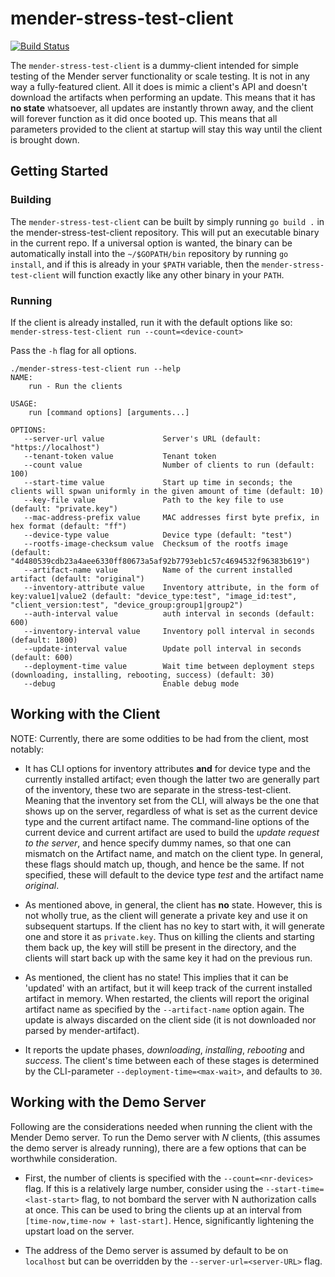 # mender-stress-test-client

[![Build Status](https://gitlab.com/Northern.tech/Mender/mender-stress-test-client/badges/master/pipeline.svg)](https://gitlab.com/Northern.tech/Mender/mender-stress-test-client/pipelines)

The `mender-stress-test-client` is a dummy-client intended for simple testing of
the Mender server functionality or scale testing. It is not in any way a
fully-featured client. All it does is mimic a client's API and doesn't download the
artifacts when performing an update. This means that it has **no state** whatsoever,
all updates are instantly thrown away, and the client will forever function as it
did once booted up. This means that all parameters provided to the client at startup
will stay this way until the client is brought down.

## Getting Started

### Building

The `mender-stress-test-client` can be built by simply running `go build .` in
the mender-stress-test-client repository. This will put an executable binary in
the current repo. If a universal option is wanted, the binary can be automatically
install into the `~/$GOPATH/bin` repository by running `go install`, and if this
is already in your `$PATH` variable, then the `mender-stress-test-client` will
function exactly like any other binary in your `PATH`.

### Running

If the client is already installed, run it with the default options like so:
`mender-stress-test-client run --count=<device-count>`

Pass the `-h` flag for all options.

```
./mender-stress-test-client run --help
NAME:
    run - Run the clients

USAGE:
    run [command options] [arguments...]

OPTIONS:
   --server-url value             Server's URL (default: "https://localhost")
   --tenant-token value           Tenant token
   --count value                  Number of clients to run (default: 100)
   --start-time value             Start up time in seconds; the clients will spwan uniformly in the given amount of time (default: 10)
   --key-file value               Path to the key file to use (default: "private.key")
   --mac-address-prefix value     MAC addresses first byte prefix, in hex format (default: "ff")
   --device-type value            Device type (default: "test")
   --rootfs-image-checksum value  Checksum of the rootfs image (default: "4d480539cdb23a4aee6330ff80673a5af92b7793eb1c57c4694532f96383b619")
   --artifact-name value          Name of the current installed artifact (default: "original")
   --inventory-attribute value    Inventory attribute, in the form of key:value1|value2 (default: "device_type:test", "image_id:test", "client_version:test", "device_group:group1|group2")
   --auth-interval value          auth interval in seconds (default: 600)
   --inventory-interval value     Inventory poll interval in seconds (default: 1800)
   --update-interval value        Update poll interval in seconds (default: 600)
   --deployment-time value        Wait time between deployment steps (downloading, installing, rebooting, success) (default: 30)
   --debug                        Enable debug mode
  ```
  
## Working with the Client

NOTE: Currently, there are some oddities to be had from the client, most notably:

* It has CLI options for inventory attributes **and** for device type and the currently
installed artifact; even though the latter two are generally part of the inventory,
these two are separate in the stress-test-client. Meaning that the inventory set
from the CLI, will always be the one that shows up on the server, regardless of
what is set as the current device type and the current artifact name. The
command-line options of the current device and current artifact are used to
build the _update request to the server_, and hence specify dummy names,
so that one can mismatch on the Artifact name, and match on the client type. In
general, these flags should match up, though, and hence be the same. If not
specified, these will default to the device type *test* and the artifact name *original*.

* As mentioned above, in general, the client has **no** state. However, this is
not wholly true, as the client will generate a private key and use it on subsequent
startups. If the client has no key to start with, it will generate one and store
it as `private.key`. Thus on killing the clients and starting them back up, the key
will still be present in the directory, and the clients will start back up with
the same key it had on the previous run.

* As mentioned, the client has no state! This implies that it can be 'updated'
with an artifact, but it will keep track of the current installed artifact in memory.
When restarted, the clients will report the original artifact name as specified
by the `--artifact-name` option again. The update is always discarded on the client
side (it is not downloaded nor parsed by mender-artifact).

* It reports the update phases, _downloading_, _installing_, _rebooting_ and
_success_. The client's time between each of these stages is determined
by the CLI-parameter `--deployment-time=<max-wait>`, and defaults to `30`.


## Working with the Demo Server

Following are the considerations needed when running the client with the Mender
Demo server. To run the Demo server with *N* clients, (this assumes the demo server
is already running), there are a few options that can be worthwhile consideration.

* First, the number of clients is specified with the `--count=<nr-devices>` flag.
  If this is a relatively large number, consider using the `--start-time=<last-start>`
  flag, to not bombard the server with N authorization calls at once. This can be
  used to bring the clients up at an interval from `[time-now,time-now + last-start]`.
  Hence, significantly lightening the upstart load on the server.

* The address of the Demo server is assumed by default to be on `localhost` but
  can be overridden by the `--server-url=<server-URL>` flag.
